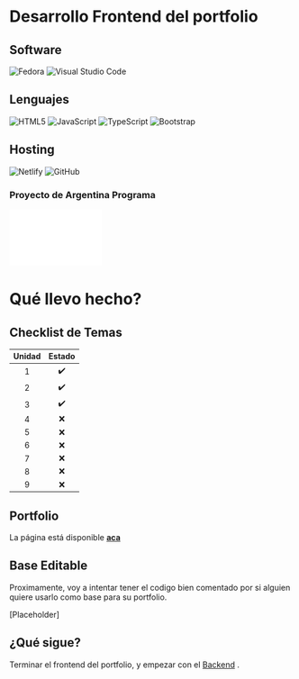 # Desarrollo Frontend del portfolio

## Software
![Fedora](https://img.shields.io/badge/Fedora-294172?style=for-the-badge&logo=fedora&logoColor=white) ![Visual Studio Code](https://img.shields.io/badge/Visual%20Studio%20Code-0078d7.svg?style=for-the-badge&logo=visual-studio-code&logoColor=white) 

## Lenguajes
![HTML5](https://img.shields.io/badge/html5-%23E34F26.svg?style=for-the-badge&logo=html5&logoColor=white) ![JavaScript](https://img.shields.io/badge/javascript-%23323330.svg?style=for-the-badge&logo=javascript&logoColor=%23F7DF1E) ![TypeScript](https://img.shields.io/badge/typescript-%23007ACC.svg?style=for-the-badge&logo=typescript&logoColor=white) ![Bootstrap](https://img.shields.io/badge/bootstrap-%23563D7C.svg?style=for-the-badge&logo=bootstrap&logoColor=white)

## Hosting

![Netlify](https://img.shields.io/badge/netlify-%23000000.svg?style=for-the-badge&logo=netlify&logoColor=#00C7B7)
![GitHub](https://img.shields.io/badge/github-%23121011.svg?style=for-the-badge&logo=github&logoColor=white)

### Proyecto de Argentina Programa

<img src="./src/assets/APLogo.png" height="100"/>


# Qué llevo hecho?

## Checklist de Temas

| Unidad | Estado |
| :---: | :---: |
|1|:heavy_check_mark:|
|2|:heavy_check_mark:|
|3|:heavy_check_mark:|
|4|:x:|
|5|:x:|
|6|:x:|
|7|:x:|
|8|:x:|
|9|:x:|

## Portfolio

La página está disponible **[aca](https://faculerena.com.ar/)**


## Base Editable

Proximamente, voy a intentar tener el codigo bien comentado por si alguien quiere usarlo como base para su portfolio.

[Placeholder]


## ¿Qué sigue?

Terminar el frontend del portfolio, y empezar con el [Backend](https://github.com/faculerena/portfolio_back)
.




